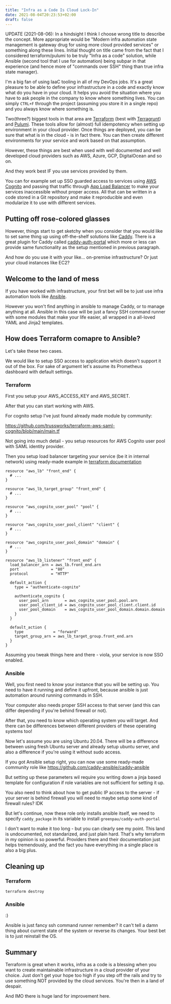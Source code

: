 ```yaml
---
title: "Infra as a Code Is Cloud Lock-In"
date: 2021-08-04T20:23:53+02:00
draft: false
---
```


UPDATE (2021-08-06): In a hindsight I think I choose wrong title to describe the concept. More appropriate would be "Modern infra automation state management is gateway drug for using more cloud provided services" or something along these lines. Initial thought on title came from the fact that I considered terraform/pulumi to be truly "Infra as a code" solution, while Ansible (second tool that I use for automation) being subpar in that experience (and hence more of "commands over SSH" thing than true infra state manager).  

I'm a big fan of using IaaC tooling in all of my DevOps jobs.
It's a great pleasure to be able to define your infrastructure in a code and exactly know 
what do you have in your cloud. It helps you avoid the situation where you have to ask people in the company to know where something lives. You can simply `CTRL+F` through the project (assuming you store it in a single repo) and you always know where something is.

Two(three?) biggest tools in that area are [Terraform](https://www.terraform.io/) (best with [Terragrunt](https://terragrunt.gruntwork.io/)) and [Pulumi](https://www.pulumi.com/). These tools allow for (almost) full idempotency when setting up environment in your cloud provider. Once things are deployed, you can be sure that what is in the cloud - is in fact there. You can then create different environments for your service and work based on that assumption.

However, these things are best when used with well documented and well developed cloud providers such as AWS, Azure, GCP, DigitalOcean and so on. 

And they work best IF you use services provided by them. 

You can for example set up SSO guarded access to services using [AWS Cognito](https://aws.amazon.com/cognito/) and passing that traffic through [App Load Balancer](https://docs.aws.amazon.com/elasticloadbalancing/latest/application/introduction.html) to make your services inaccessible without proper access. All that can be written in a code stored in a Git repository and make it reproducible and even modularize it to use with different services.

## Putting off rose-colored glasses

However, things start to get sketchy when you consider that you would like to set same thing up using off-the-shelf solutions like [Caddy](https://caddyserver.com/). There is a great plugin for Caddy called [caddy-auth-portal](https://github.com/greenpau/caddy-auth-portal) which more or less can provide same functionality as the setup mentioned in previous paragraph.

And how do you use it with your like... on-premise infrastructure? Or just your cloud instances like EC2?

## Welcome to the land of mess

If you have worked with infrastructure, your first bet will be to just use infra automation tools like [Ansible](https://docs.ansible.com/ansible/latest/index.html). 

However you won't find anything in ansible to manage Caddy, or to manage anything at all. Ansible in this case will be just a fancy SSH command runner with some modules that make your life easier, all wrapped in a all-loved YAML and Jinja2 templates.

## How does Terraform comapre to Ansible?

Let's take these two cases. 

We would like to setup SSO access to application which doesn't support it out of the box. For sake of argument let's assume its Prometheus dashboard with default settings. 

### Terraform

First you setup your AWS_ACCESS_KEY and AWS_SECRET. 

After that you can start working with AWS.

For cognito setup I've just found already made module by community:

https://github.com/trussworks/terraform-aws-saml-cognito/blob/main/main.tf

Not going into much detail - you setup resources for AWS Cognito user pool with SAML identity provider. 

Then you setup load balancer targeting your service (be it in internal network) using ready-made example in [terraform documentation](https://registry.terraform.io/providers/hashicorp/aws/latest/docs/resources/lb_listener#authenticate-cognito-action)

```
resource "aws_lb" "front_end" {
  # ...
}

resource "aws_lb_target_group" "front_end" {
  # ...
}

resource "aws_cognito_user_pool" "pool" {
  # ...
}

resource "aws_cognito_user_pool_client" "client" {
  # ...
}

resource "aws_cognito_user_pool_domain" "domain" {
  # ...
}

resource "aws_lb_listener" "front_end" {
  load_balancer_arn = aws_lb.front_end.arn
  port              = "80"
  protocol          = "HTTP"

  default_action {
    type = "authenticate-cognito"

    authenticate_cognito {
      user_pool_arn       = aws_cognito_user_pool.pool.arn
      user_pool_client_id = aws_cognito_user_pool_client.client.id
      user_pool_domain    = aws_cognito_user_pool_domain.domain.domain
    }
  }

  default_action {
    type             = "forward"
    target_group_arn = aws_lb_target_group.front_end.arn
  }
}
```

Assuming you tweak things here and there - viola, your service is now SSO enabled. 


### Ansible

Well, you first need to know your instance that you will be setting up. You need to have it running and define it upfront, because ansible is just automation around running commands in SSH.

Your computer also needs proper SSH access to that server (and this can differ depending if you're behind firewall or not). 

After that, you need to know which operating system you will target. And there can be differences between different providers of these operating systems too! 

Now let's assume you are using Ubuntu 20.04. There will be a difference between using fresh Ubuntu server and already setup ubuntu server, and also a difference if you're using it without sudo access.

If you got Ansible setup right, you can now use some ready-made community role like https://github.com/caddy-ansible/caddy-ansible

But setting up these parameters wil require you writing down a jinja based template for configuration if role variables are not sufficient for setting it up. 

You also need to think about how to get public IP access to the server - if your server is behind firewall you will need to maybe setup some kind of firewall rules? IDK

But let's continue, now these role only installs ansible itself, we need to specify `caddy_package` in its variable to install `greenpau/caddy-auth-portal`

I don't want to make it too long - but you can clearly see my point. This land is undocumented, not standarized, and just plain hard. That's why terraform in my opinion is so powerful. Providers there and their documentation just helps tremendously, and the fact you have everything in a single place is also a big plus.

## Cleaning up

### Terraform

`terraform destroy`

### Ansible

:)

Ansible is just fancy ssh command runner remember? it can't tell a damn thing about current state of the system or reverse its changes. Your best bet is to just reinstall the OS.

## Summary

Terraform is great when it works, infra as a code is a blessing when you want to create maintainable infrastructure in a cloud provider of your choice. Just don't get your hope too high if you step off the rails and try to use something NOT provided by the cloud services. You're then in a land of despair.

And IMO there is huge land for improvement here.